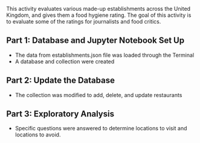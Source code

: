 This activity evaluates various made-up establishments across the United Kingdom, and gives them a food hygiene rating. The goal of this activity is to evaluate some of the ratings for journalists and food critics. 

Part 1: Database and Jupyter Notebook Set Up
-

- The data from establishments.json file was loaded through the Terminal
- A database and collection were created 

Part 2: Update the Database
-

- The collection was modified to add, delete, and update restaurants

Part 3: Exploratory Analysis
-

- Specific questions were answered to determine locations to visit and locations to avoid. 

